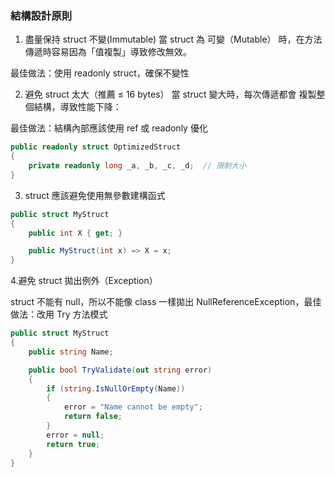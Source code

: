 
### 結構設計原則


1. 盡量保持 struct 不變(Immutable)
當 struct 為 可變（Mutable） 時，在方法傳遞時容易因為「值複製」導致修改無效。

最佳做法：使用 readonly struct，確保不變性

2. 避免 struct 太大（推薦 ≤ 16 bytes）
當 struct 變大時，每次傳遞都會 複製整個結構，導致性能下降：

最佳做法：結構內部應該使用 ref 或 readonly 優化

```csharp
public readonly struct OptimizedStruct
{
    private readonly long _a, _b, _c, _d;  // 限制大小
}
```
3. struct 應該避免使用無參數建構函式

```csharp
public struct MyStruct
{
    public int X { get; }

    public MyStruct(int x) => X = x;
}
```

4.避免 struct 拋出例外（Exception）

struct 不能有 null，所以不能像 class 一樣拋出 NullReferenceException，最佳做法：改用 Try 方法模式

```csharp
public struct MyStruct
{
    public string Name;

    public bool TryValidate(out string error)
    {
        if (string.IsNullOrEmpty(Name))
        {
            error = "Name cannot be empty";
            return false;
        }
        error = null;
        return true;
    }
}

```







